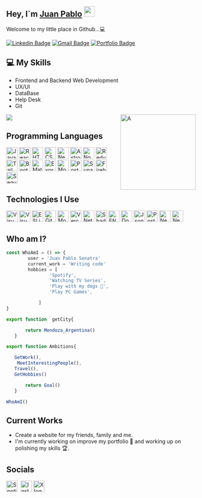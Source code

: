 ## Hey, I`m [Juan Pablo](href="https://portfolio-macana-astro.netlify.app/) <img src="https://media.giphy.com/media/hvRJCLFzcasrR4ia7z/giphy.gif" width="28px" height="28px">

<p>Welcome to my little place in Github...💻<p>

[![Linkedin Badge](https://img.shields.io/badge/-jpsenatra-blue?style=flat-square&logo=Linkedin&logoColor=white&link=https://www.linkedin.com/in/jpsenatra)](https://www.linkedin.com/in/haany-ali) [![Gmail Badge](https://img.shields.io/badge/-jpsenatra@gmail.com-c14438?style=flat-square&logo=Gmail&logoColor=white&link=mailto:jpsenatra@gmail.com)](mailto:jpsenatra@gmail.com) [![Portfolio Badge](https://img.shields.io/badge/-jpsenatra-blue?style=flat-square&logo=github&logoColor=white&link=https://portfolio-macana-astro.netlify.app/)](https://portfolio-macana-astro.netlify.app)

## :computer: My Skills

- Frontend and Backend Web Development
- UX/UI
- DataBase
- Help Desk
- Git

<img src = 'https://imgur.com/1x3nza2.png' alt = 'A' align='right' width='200px' height='200px'/>
<img src = "https://github-readme-stats.vercel.app/api/top-langs/?username=jpmacana&layout=compact">

## Programming Languages

<img src="https://img.shields.io/badge/JavaScript-282C34?logo=javascript&logoColor=F7DF1E" alt="JavaScript logo" title="JavaScript" height="30"/>
<img src="https://img.shields.io/badge/React-282C34?logo=react&logoColor=3178C6" alt="React logo" title="React" height="30"  />
<img src="https://img.shields.io/badge/HTML5-282C34?logo=html5&logoColor=E34F26" alt="HTML5 logo" title="HTML5" height="30"  />
<img src="https://img.shields.io/badge/CSS3-282C34?logo=css3&logoColor=1572B6" alt="CSS3 logo" title="CSS3" height="30"  />
<img src="https://img.shields.io/badge/Next js-282C34?logo=next.js&logoColor=3DDC84" alt="Next JS logo" title="Next JS" height="30"  />
<img src="https://img.shields.io/badge/Astro-282C34?logo=astro&logoColor=F57D1F" alt="Astro" title="Astro" height="30"  />
<img src="https://img.shields.io/badge/NodeJs-282C34?logo=node.js&logoColor=339933" alt="Node Js logo" title="Node Js" height="30"  />
<img src="https://img.shields.io/badge/Redux-282C34?logo=redux&logoColor=764ABC" alt="Redux logo" title="Redux" height="30"  />
<img src="https://img.shields.io/badge/TailwindCSS-282C34?logo=tailwindcss&logoColor=38B2AC" alt="Tailwind CSS logo" title="Tailwind CSS" height="30"  />
<img src="https://img.shields.io/badge/Bootstrap-282C34?logo=bootstrap&logoColor=563D7C" alt="Bootstrap logo" title="Bootstrap" height="30"  />
<img src="https://img.shields.io/badge/Material UI-282C34?logo=MUI&logoColor=007FFF" alt="Material UI logo" title="Material UI" height="30"  />
<img src="https://img.shields.io/badge/Express-282C34?logo=express&logoColor=00F200" alt="Express logo" title="Express" height="30" />
<img src="https://img.shields.io/badge/MongoDB-282C34?logo=mongodb&logoColor=47A248" alt="MongoDB logo" title="MongoDB" height="30" />
<img src="https://img.shields.io/badge/PostgreSQL-282C34?logo=postgresql&logoColor=4169E1" alt="PostgreSQL logo" title="PostgreSQL" height="30" />
<img src="https://img.shields.io/badge/Supabase-282C34?logo=supabase&logoColor=3FCF8E" alt="Supabase logo" title="Supabase" height="30" />
<img src="https://img.shields.io/badge/Firebase-282C34?logo=firebase&logoColor=FFCA28" alt="Firebase logo" title="Firebase" height="30" />
<img src="https://img.shields.io/badge/Sequelize-282C34?logo=sequelize&logoColor=52B0E7" alt="Sequelize logo" title="Sequelize" height="30" />

## Technologies I Use

<img src="https://img.shields.io/badge/VS%20Code-282C34?logo=visual-studio-code&logoColor=007ACC" alt="Visual Studio Code logo" title="Visual Studio Code" height="30" />
<img src="https://img.shields.io/badge/Spotify-282C34?logo=spotify&logoColor=1db954" alt="Visual Studio Code logo" title="Visual Studio Code" height="30" />
<img src="https://img.shields.io/badge/ESLint-282C34?logo=eslint&logoColor=4B32C3" alt="ESLint logo" title="ESLint" height="30" />
<img src="https://img.shields.io/badge/git-282C34?logo=github&logoColor=836FFF" alt="Github" title="Git" height="30" />
<img src="https://img.shields.io/badge/Mongoose-282C34?logo=Mongoose&logoColor=F04D35" alt="Mongoose logo" title="Mongoose" height="30" />
<img src="https://img.shields.io/badge/Vercel-282C34?logo=vercel&logoColor=000000" alt="Vercel logo" title="Vercel" height="30" />
<img src="https://img.shields.io/badge/Netlify-282C34?logo=netlify&logoColor=47a141" alt="Netlify logo" title="Netlify" height="30" />
<img src="https://img.shields.io/badge/ShadCN UI-282C34?logo=shadcn/ui&logoColor=ECD53F" alt="ShadCN logo" title="ShadCN" height="30" />
<img src="https://img.shields.io/badge/.ENV-282C34?logo=.env&logoColor=ECD53F" alt=".ENV logo" title=".ENV" height="30" />
<img src="https://img.shields.io/badge/Docker-282C34?logo=docker&logoColor=2496ED" alt="Docker logo" title="Docker" height="30" />
<img src="https://img.shields.io/badge/Json-282C34?logo=json&logoColor=000000" alt="Json logo" title="Json" height="30" />
<img src="https://img.shields.io/badge/Postman-282C34?logo=postman&logoColor=FF6C37" alt="Postman logo" title="Postman" height="30" />
<img src="https://img.shields.io/badge/Nest-282C34?logo=nestjs&logoColor=E0234E" alt="Nest logo" title="Nest" height="30" />
<img src="https://img.shields.io/badge/Vite-282C34?logo=Vite&logoColor=646cff" alt="Nest logo" title="Nest" height="30" />


## Who am I?

```javascript
const WhoAmI = () => {
	    user = 'Juan Pablo Senatra'
		current_work = 'Writing code'
		hobbies = [
				'Spotify',
				'Watching TV Series',
				'Play with my dogs 🐶',
                'Play PC Games',

			]
}

export function  getCity{

       return Mendoza_Argentina()
   }

export function Ambitions{

   GetWork(),
	MeetInterestingPeople(),
   Travel(),
   GetHobbies()

       return Goal()
   }

WhoAmI()

```

## Current Works

- Create a website for my friends, family and me.
- I'm currently working on improve my portfolio 💼 and working up on polishing my skills 🏆.

## Socials

[<img src="https://img.shields.io/badge/Spotify-282C34?logo=Spotify&logoColor=1db954" alt="Spotify logo" title="Spotify" height="30" />](https://open.spotify.com/playlist/3PHjeAWlzyr0X2JlNovwcW?si=63e991ccfcb94825)&nbsp;
[<img src="https://img.shields.io/badge/Instagram-282C34?logo=instagram&logoColor=E4405F" alt="Instagram logo" title="Instagram" height="30" />](https://www.instagram.com/jpsenatra)
[<img src="https://img.shields.io/badge/X-282C34?logo=x&logoColor=E4405F" alt="X logo" title="X" height="30" />](https://twitter.com/jpsenatra)
